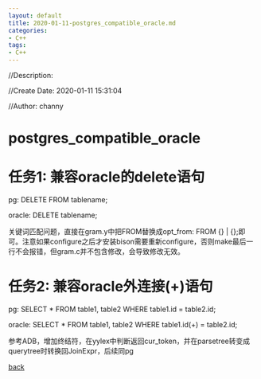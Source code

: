 ```yaml
---
layout: default
title: 2020-01-11-postgres_compatible_oracle.md
categories:
- C++
tags:
- C++
---
```

//Description:

//Create Date: 2020-01-11 15:31:04

//Author: channy

# postgres_compatible_oracle

# 任务1: 兼容oracle的delete语句

pg: DELETE FROM tablename;

oracle: DELETE tablename;

关键词匹配问题，直接在gram.y中把FROM替换成opt_from: FROM {} | {};即可。注意如果configure之后才安装bison需要重新configure，否则make最后一行不会报错，但gram.c并不包含修改，会导致修改无效。

# 任务2: 兼容oracle外连接(+)语句

pg: SELECT * FROM table1, table2 WHERE table1.id = table2.id;

oracle: SELECT * FROM table1, table2 WHERE table1.id(+) = table2.id;

参考ADB，增加终结符，在yylex中判断返回cur_token，并在parsetree转变成querytree时转换回JoinExpr，后续同pg

[back](/)

